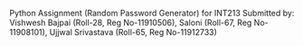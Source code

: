 Python Assignment (Random Password Generator) for INT213
Submitted by: Vishwesh Bajpai (Roll-28, Reg No-11910506), Saloni (Roll-67, Reg No-11908101), Ujjwal Srivastava (Roll-65, Reg No-11912733) 
